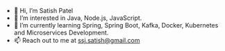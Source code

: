 - 👋 Hi, I’m Satish Patel
- 👀 I’m interested in Java, Node.js, JavaScript.
- 🌱 I’m currently learning Spring, Spring Boot, Kafka, Docker, Kubernetes and Microservices Development.
- 📫 Reach out to me at ssj.satish@gmail.com

<!---
ssjsatish/ssjsatish is a ✨ special ✨ repository because its `README.md` (this file) appears on your GitHub profile.
You can click the Preview link to take a look at your changes.
--->
